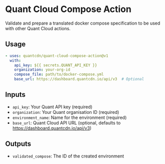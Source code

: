 # Quant Cloud Compose Action

Validate and prepare a translated docker compose specification to be used with other Quant Cloud actions.

## Usage

```yaml
- uses: quantcdn/quant-cloud-compose-action@v1
  with:
    api_key: ${{ secrets.QUANT_API_KEY }}
    organization: your-org-id
    compose_file: path/to/docker-compose.yml
    base_url: https://dashboard.quantcdn.io/api/v3  # Optional
```

## Inputs

* `api_key`: Your Quant API key (required)
* `organization`: Your Quant organisation ID (required)
* `environment_name`: Name for the environment (required)
* `base_url`: Quant Cloud API URL (optional, defaults to https://dashboard.quantcdn.io/api/v3)

## Outputs

* `validated_compose`: The ID of the created environment 